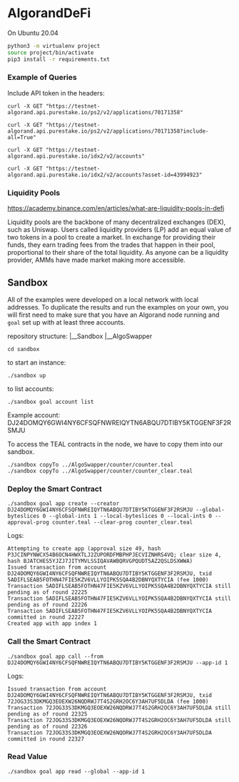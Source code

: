 # AlgorandDeFi

On Ubuntu 20.04

```bash
python3 -m virtualenv project
source project/bin/activate
pip3 install -r requirements.txt
```

### Example of Queries

Include API token in the headers:

```
curl -X GET "https://testnet-algorand.api.purestake.io/ps2/v2/applications/70171358"

curl -X GET "https://testnet-algorand.api.purestake.io/ps2/v2/applications/70171358?include-all=True"

curl -X GET "https://testnet-algorand.api.purestake.io/idx2/v2/accounts"

curl -X GET "https://testnet-algorand.api.purestake.io/idx2/v2/accounts?asset-id=43994923"
```

### Liquidity Pools

https://academy.binance.com/en/articles/what-are-liquidity-pools-in-defi

Liquidity pools are the backbone of many decentralized exchanges (DEX), such as Uniswap. Users called liquidity providers (LP) add an equal value of two tokens in a pool to create a market. In exchange for providing their funds, they earn trading fees from the trades that happen in their pool, proportional to their share of the total liquidity.
As anyone can be a liquidity provider, AMMs have made market making more accessible.

## Sandbox
All of the examples were developed on a local network with local addresses. To duplicate the results and run the examples on your own, you will first need to make sure that you have an Algorand node running and `goal` set up with at least three accounts. 

repository structure:
|__Sandbox
|__AlgoSwapper

```
cd sandbox
```

to start an instance:
```
./sandbox up
```
to list accounts:
```
./sandbox goal account list
```


Example account: DJ24DOMQY6GWI4NY6CFSQFNWREIQYTN6ABQU7DTIBY5KTGGENF3F2RSMJU

To access the TEAL contracts in the node, we have to copy them into our sandbox.

```
./sandbox copyTo ../AlgoSwapper/counter/counter.teal
./sandbox copyTo ../AlgoSwapper/counter/counter_clear.teal
```
### Deploy the Smart Contract

```
./sandbox goal app create --creator DJ24DOMQY6GWI4NY6CFSQFNWREIQYTN6ABQU7DTIBY5KTGGENF3F2RSMJU --global-byteslices 0 --global-ints 1 --local-byteslices 0 --local-ints 0 --approval-prog counter.teal --clear-prog counter_clear.teal
```

Logs:

```
Attempting to create app (approval size 49, hash P3JCINPYNWCX54B6OCN4HWXTLJ2ZUPORDFMBPHPJECVIZNHRS4VQ; clear size 4, hash BJATCHES5YJZJ7JITYMVLSSIQAVAWBQRVGPQUDT5AZ2QSLDSXWWA)
Issued transaction from account DJ24DOMQY6GWI4NY6CFSQFNWREIQYTN6ABQU7DTIBY5KTGGENF3F2RSMJU, txid 5ADIFLSEAB5FOTHN47FIE5KZV6VLLYOIPK5SQA4B2DBNYQXTYCIA (fee 1000)
Transaction 5ADIFLSEAB5FOTHN47FIE5KZV6VLLYOIPK5SQA4B2DBNYQXTYCIA still pending as of round 22225
Transaction 5ADIFLSEAB5FOTHN47FIE5KZV6VLLYOIPK5SQA4B2DBNYQXTYCIA still pending as of round 22226
Transaction 5ADIFLSEAB5FOTHN47FIE5KZV6VLLYOIPK5SQA4B2DBNYQXTYCIA committed in round 22227
Created app with app index 1
```

### Call the Smart Contract
```
./sandbox goal app call --from DJ24DOMQY6GWI4NY6CFSQFNWREIQYTN6ABQU7DTIBY5KTGGENF3F2RSMJU --app-id 1
```
Logs:
```
Issued transaction from account DJ24DOMQY6GWI4NY6CFSQFNWREIQYTN6ABQU7DTIBY5KTGGENF3F2RSMJU, txid 72JOG33S3DKMGQ3EOEXW26NQDRWJ7T4S2GRH2OC6Y3AH7UF5DLDA (fee 1000)
Transaction 72JOG33S3DKMGQ3EOEXW26NQDRWJ7T4S2GRH2OC6Y3AH7UF5DLDA still pending as of round 22325
Transaction 72JOG33S3DKMGQ3EOEXW26NQDRWJ7T4S2GRH2OC6Y3AH7UF5DLDA still pending as of round 22326
Transaction 72JOG33S3DKMGQ3EOEXW26NQDRWJ7T4S2GRH2OC6Y3AH7UF5DLDA committed in round 22327
```

### Read Value
```
./sandbox goal app read --global --app-id 1
```